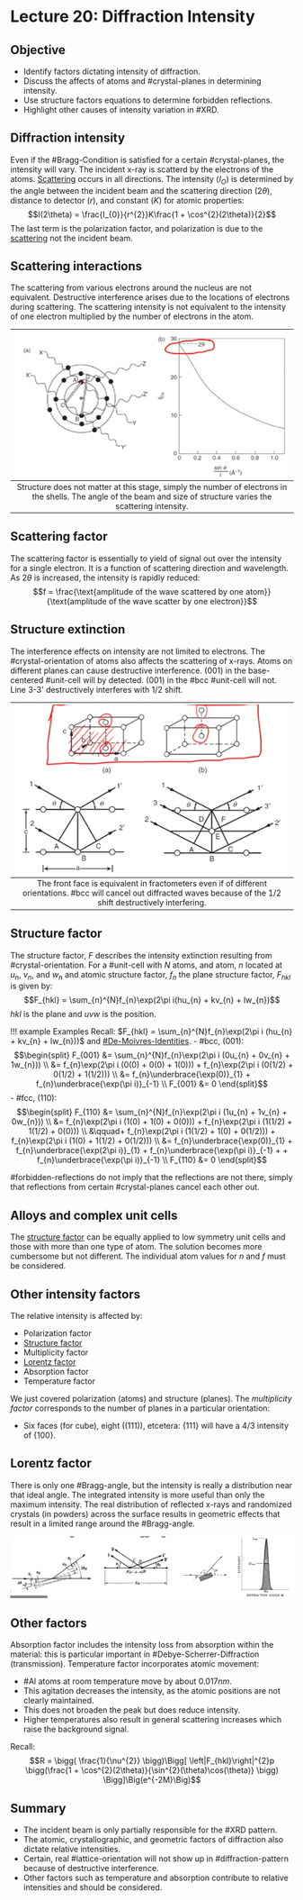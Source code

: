 <!-- 20221031T13:24 -->
# Lecture 20: Diffraction Intensity
## Objective
- Identify factors dictating intensity of diffraction.
- Discuss the affects of atoms and #crystal-planes in determining intensity.
- Use structure factors equations to determine forbidden reflections.
- Highlight other causes of intensity variation in #XRD.

## Diffraction intensity
Even if the #Bragg-Condition is satisfied for a certain #crystal-planes, the intensity will vary.
The incident x-ray is scatterd by the electrons of the atoms.
[Scattering](electron-scattering.md) occurs in all directions.
The intensity ($I_{O}$) is determined by the angle between the incident beam and the scattering direction ($2\theta$), distance to detector ($r$), and constant ($K$) for atomic properties: $$I(2\theta) = \frac{I_{0}}{r^{2}}K\frac{1 + \cos^{2}(2\theta)}{2}$$
The last term is the polarization factor, and polarization is due to the [scattering](electron-scattering.md) not the incident beam.

## Scattering interactions
The scattering from various electrons around the nucleus are not equivalent.
Destructive interference arises due to the locations of electrons during scattering.
The scattering intensity is not equivalent to the intensity of one electron multiplied by the number of electrons in the atom.

| ![](../../../attachments/diffraction-intensity/scattering_interactions_221031_173049_EST.png) |
|:--:|
| Structure does not matter at this stage, simply the number of electrons in the shells. The angle of the beam and size of structure varies the scattering intensity. |

## Scattering factor
The scattering factor is essentially to yield of signal out over the intensity for a single electron.
It is a function of scattering direction and wavelength.
As $2\theta$ is increased, the intensity is rapidly reduced: $$f = \frac{\text{amplitude of the wave scattered by one atom}}{\text{amplitude of the wave scatter by one electron}}$$

## Structure extinction
The interference effects on intensity are not limited to electrons.
The #crystal-orientation of atoms also affects the scattering of x-rays.
Atoms on different planes can cause destructive interference.
$(001)$ in the base-centered #unit-cell will by detected.
$(001)$ in the #bcc #unit-cell will not.
Line 3-3' destructively interferes with 1/2 shift.

| ![](../../../attachments/diffraction-intensity/structure_extinction_221031_173537_EST.png) |
|:--:|
| The front face is equivalent in fractometers even if of different orientations. #bcc will cancel out diffracted waves because of the 1/2 shift destructively interfering. |

## Structure factor
The structure factor, $F$ describes the intensity extinction resulting from #crystal-orientation.
For a #unit-cell with $N$ atoms, and atom, $n$ located at $u_{n}$, $v_{n}$, and $w_{n}$ and atomic structure factor, $f_{n}$ the plane structure factor, $F_{hkl}$ is given by: $$F_{hkl} = \sum_{n}^{N}f_{n}\exp(2\pi i(hu_{n} + kv_{n} + lw_{n})$$
$hkl$ is the plane and $uvw$ is the position.

!!! example Examples
    Recall: $F_{hkl} = \sum_{n}^{N}f_{n}\exp(2\pi i (hu_{n} + kv_{n} + lw_{n}))$ and [#De-Moivres-Identities](https://en.wikipedia.org/wiki/De_Moivre's_formula).
    - #bcc, $(001)$: $$\begin{split}
        F_{001} &= \sum_{n}^{N}f_{n}\exp(2\pi i (0u_{n} + 0v_{n} + 1w_{n})) \\
        &= f_{n}\exp(2\pi i (0(0) + 0(0) + 1(0))) + f_{n}\exp(2\pi i (0(1/2) + 0(1/2) + 1(1/2))) \\
        &= f_{n}\underbrace{\exp(0)}_{1} + f_{n}\underbrace{\exp(\pi i)}_{-1} \\
        F_{001} &= 0
        \end{split}$$
    - #fcc, $(110)$: $$\begin{split}
        F_{110} &= \sum_{n}^{N}f_{n}\exp(2\pi i (1u_{n} + 1v_{n} + 0w_{n})) \\
        &= f_{n}\exp(2\pi i (1(0) + 1(0) + 0(0))) + f_{n}\exp(2\pi i (1(1/2) + 1(1/2) + 0(0))) \\
        &\qquad+ f_{n}\exp(2\pi i (1(1/2) + 1(0) + 0(1/2))) + f_{n}\exp(2\pi i (1(0) + 1(1/2) + 0(1/2))) \\
        &= f_{n}\underbrace{\exp(0)}_{1} + f_{n}\underbrace{\exp(2\pi i)}_{1} + f_{n}\underbrace{\exp(\pi i)}_{-1} + + f_{n}\underbrace{\exp(\pi i)}_{-1} \\
        F_{110} &= 0
        \end{split}$$

<!-- 20221102T09:55 -->

#forbidden-reflections do not imply that the reflections are not there, simply that reflections from certain #crystal-planes cancel each other out.

## Alloys and complex unit cells
The [structure factor](#structure-factor) can be equally applied to low symmetry unit cells and those with more than one type of atom.
The solution becomes more cumbersome but not different.
The individual atom values for $n$ and $f$ must be considered.

## Other intensity factors
The relative intensity is affected by:
- Polarization factor
- [Structure factor](#structure-factor)
- Multiplicity factor
- [Lorentz factor](#lorentz-factor)
- Absorption factor
- Temperature factor

We just covered polarization (atoms) and structure (planes).
The _multiplicity factor_ corresponds to the number of planes in a particular orientation:
- Six faces (for cube), eight ($(111)$), etcetera: $\{111\}$ will have a $4/3$ intensity of $\{100\}$.

## Lorentz factor
There is only one #Bragg-angle, but the intensity is really a distribution near that ideal angle.
The integrated intensity is more useful than only the maximum intensity.
The real distribution of reflected x-rays and randomized crystals (in powders) across the surface results in geometric effects that result in a limited range around the #Bragg-angle.

![](../../../attachments/diffraction-intensity/lorentz_factor_221102_140359_EST.png)

## Other factors
Absorption factor includes the intensity loss from absorption within the material: this is particular important in #Debye-Scherrer-Diffraction (transmission).
Temperature factor incorporates atomic movement:
- #Al atoms at room temperature move by about $0.017 nm$.
- This agitation decreases the intensity, as the atomic positions are not clearly maintained.
- This does not broaden the peak but does reduce intensity.
- Higher temperatures also result in general scattering increases which raise the background signal.

Recall: $$R = \bigg( \frac{1}{\nu^{2}} \bigg)\Bigg[ \left|F_{hkl}\right|^{2}p \bigg(\frac{1 + \cos^{2}(2\theta)}{\sin^{2}(\theta)\cos(\theta)} \bigg) \Bigg]\Big(e^{-2M}\Big)$$


## Summary
- The incident beam is only partially responsible for the #XRD pattern.
- The atomic, crystallographic, and geometric factors of diffraction also dictate relative intensities.
- Certain, real #lattice-orientation will not show up in #diffraction-pattern because of destructive interference.
- Other factors such as temperature and absorption contribute to relative intensities and should be considered.